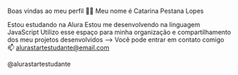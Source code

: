 Boas vindas ao meu perfil 💙💙
Meu nome é Catarina Pestana Lopes

Estou estudando na Alura
Estou me desenvolvendo na linguagem JavaScript
Utilizo esse espaço para minha organização e compartilhamento dos meu projetos desenvolvidos
-->
Você pode entrar em contato comigo 📫
alurastartestudante@email.com

@alurastartestudante
